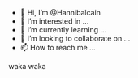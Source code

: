- 👋 Hi, I’m @Hannibalcain
- 👀 I’m interested in ...
- 🌱 I’m currently learning ...
- 💞️ I’m looking to collaborate on ...
- 📫 How to reach me ...

<!---
Hannibalcain/Hannibalcain is a ✨ special ✨ repository because its `README.md` (this file) appears on your GitHub profile.
You can click the Preview link to take a look at your changes.
--->
waka waka
